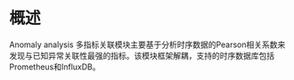 # 概述

Anomaly analysis 多指标关联模块主要基于分析时序数据的Pearson相关系数来发现与已知异常关联性最强的指标。该模块框架解耦，支持的时序数据库包括Prometheus和InfluxDB。

